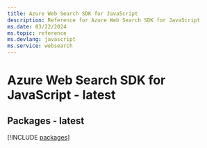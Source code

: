 ```yaml
---
title: Azure Web Search SDK for JavaScript
description: Reference for Azure Web Search SDK for JavaScript
ms.date: 03/22/2024
ms.topic: reference
ms.devlang: javascript
ms.service: websearch
---
```

# Azure Web Search SDK for JavaScript - latest
## Packages - latest
[!INCLUDE [packages](web-search-index.md)]